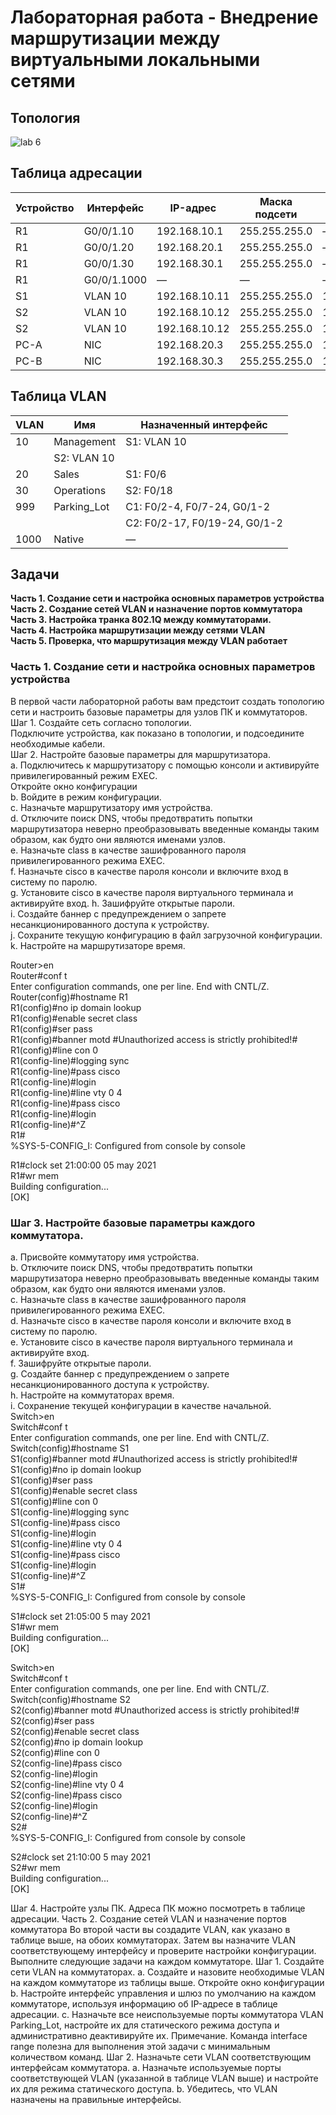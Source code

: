 # Лабораторная работа - Внедрение маршрутизации между виртуальными локальными сетями 
## Топология
![lab 6](https://user-images.githubusercontent.com/80044182/119564041-f9562c00-bdb0-11eb-97e1-ed8bbffc396d.png)

## Таблица адресации
| Устройство	| Интерфейс|	IP-адрес|	Маска подсети|	Шлюз по умолчанию|
|--|-----|-----|------|-----|
|R1	|G0/0/1.10	|192.168.10.1|	255.255.255.0	|—|
|R1	|G0/0/1.20	|192.168.20.1|	255.255.255.0	|—|
|R1|	G0/0/1.30|	192.168.30.1	|255.255.255.0|	—|
|R1	|G0/0/1.1000|	—|	—	|—|
|S1	|VLAN 10|	192.168.10.11|	255.255.255.0|	192.168.10.1|
|S2	|VLAN 10|	192.168.10.12|	255.255.255.0|	192.168.10.1|
|S2	|VLAN 10|	192.168.10.12|	255.255.255.0|	192.168.10.1|
|PC-A	|NIC	|192.168.20.3	|255.255.255.0	|192.168.20.1|
|PC-B|	NIC	|192.168.30.3|	255.255.255.0|	192.168.30.1|
## Таблица VLAN
|VLAN|	Имя|	Назначенный интерфейс|
|---|----|-------|
|10	|Management|	S1: VLAN 10 
  ||              S2: VLAN 10 |
|20	|Sales|	S1: F0/6|
|30	|Operations	|S2: F0/18|
|999|	Parking_Lot	| С1: F0/2-4, F0/7-24, G0/1-2
 ||             |   С2: F0/2-17, F0/19-24, G0/1-2|
| 1000| Native|	—|
## Задачи
**Часть 1. Создание сети и настройка основных параметров устройства  
Часть 2. Создание сетей VLAN и назначение портов коммутатора  
Часть 3. Настройка транка 802.1Q между коммутаторами.  
Часть 4. Настройка маршрутизации между сетями VLAN  
Часть 5. Проверка, что маршрутизация между VLAN работает**

### Часть 1. Создание сети и настройка основных параметров устройства  
В первой части лабораторной работы вам предстоит создать топологию сети и настроить базовые параметры для узлов ПК и коммутаторов.  
Шаг 1. Создайте сеть согласно топологии.  
Подключите устройства, как показано в топологии, и подсоедините необходимые кабели.  
Шаг 2. Настройте базовые параметры для маршрутизатора.  
a.	Подключитесь к маршрутизатору с помощью консоли и активируйте привилегированный режим EXEC.  
Откройте окно конфигурации  
b.	Войдите в режим конфигурации.  
c.	Назначьте маршрутизатору имя устройства.  
d.	Отключите поиск DNS, чтобы предотвратить попытки маршрутизатора неверно преобразовывать введенные команды таким образом, как будто они являются именами узлов.  
e.	Назначьте class в качестве зашифрованного пароля привилегированного режима EXEC.  
f.	Назначьте cisco в качестве пароля консоли и включите вход в систему по паролю.  
g.	Установите cisco в качестве пароля виртуального терминала и активируйте вход.
h.	Зашифруйте открытые пароли.  
i.	Создайте баннер с предупреждением о запрете несанкционированного доступа к устройству.  
j.	Сохраните текущую конфигурацию в файл загрузочной конфигурации.  
k.	Настройте на маршрутизаторе время.   

Router>en  
Router#conf t  
Enter configuration commands, one per line. End with CNTL/Z.  
Router(config)#hostname R1   
R1(config)#no ip domain lookup  
R1(config)#enable secret class  
R1(config)#ser pass  
R1(config)#banner motd #Unauthorized access is strictly prohibited!#  
R1(config)#line con 0  
R1(config-line)#logging sync  
R1(config-line)#pass cisco  
R1(config-line)#login  
R1(config-line)#line vty 0 4  
R1(config-line)#pass cisco  
R1(config-line)#login  
R1(config-line)#^Z  
R1#  
%SYS-5-CONFIG_I: Configured from console by console  

R1#clock set 21:00:00 05 may 2021  
R1#wr mem  
Building configuration...  
[OK]   
 ### Шаг 3. Настройте базовые параметры каждого коммутатора.
a.	Присвойте коммутатору имя устройства.  
b.	Отключите поиск DNS, чтобы предотвратить попытки маршрутизатора неверно преобразовывать введенные команды таким образом, как будто они являются именами узлов.  
c.	Назначьте class в качестве зашифрованного пароля привилегированного режима EXEC.  
d.	Назначьте cisco в качестве пароля консоли и включите вход в систему по паролю.  
e.	Установите cisco в качестве пароля виртуального терминала и активируйте вход.  
f.	Зашифруйте открытые пароли.  
g.	Создайте баннер с предупреждением о запрете несанкционированного доступа к устройству.  
h.	Настройте на коммутаторах время.  
i.	Сохранение текущей конфигурации в качестве начальной.  
Switch>en  
Switch#conf t  
Enter configuration commands, one per line. End with CNTL/Z.  
Switch(config)#hostname S1  
S1(config)#banner motd #Unauthorized access is strictly prohibited!#  
S1(config)#no ip domain lookup  
S1(config)#ser pass  
S1(config)#enable secret class   
S1(config)#line con 0  
S1(config-line)#logging sync  
S1(config-line)#pass cisco  
S1(config-line)#login  
S1(config-line)#line vty 0 4  
S1(config-line)#pass cisco  
S1(config-line)#login  
S1(config-line)#^Z  
S1#  
%SYS-5-CONFIG_I: Configured from console by console  

S1#clock set 21:05:00 5 may 2021  
S1#wr mem  
Building configuration...  
[OK]  

Switch>en  
Switch#conf t  
Enter configuration commands, one per line. End with CNTL/Z.  
Switch(config)#hostname S2  
S2(config)#banner motd #Unauthorized access is strictly prohibited!#  
S2(config)#ser pass  
S2(config)#enable secret class  
S2(config)#no ip domain lookup  
S2(config)#line con 0  
S2(config-line)#pass cisco  
S2(config-line)#login  
S2(config-line)#line vty 0 4  
S2(config-line)#pass cisco  
S2(config-line)#login  
S2(config-line)#^Z  
S2#  
%SYS-5-CONFIG_I: Configured from console by console  
 
S2#clock set 21:10:00 5 may 2021  
S2#wr mem  
Building configuration...  
[OK]  

Шаг 4. Настройте узлы ПК.
Адреса ПК можно посмотреть в таблице адресации.
Часть 2. Создание сетей VLAN и назначение портов коммутатора
Во второй части вы создадите VLAN, как указано в таблице выше, на обоих коммутаторах. Затем вы назначите VLAN соответствующему интерфейсу и проверите настройки конфигурации. Выполните следующие задачи на каждом коммутаторе.
Шаг 1. Создайте сети VLAN на коммутаторах.
a.	Создайте и назовите необходимые VLAN на каждом коммутаторе из таблицы выше.
Откройте окно конфигурации
b.	Настройте интерфейс управления и шлюз по умолчанию на каждом коммутаторе, используя информацию об IP-адресе в таблице адресации. 
c.	Назначьте все неиспользуемые порты коммутатора VLAN Parking_Lot, настройте их для статического режима доступа и административно деактивируйте их.
Примечание. Команда interface range полезна для выполнения этой задачи с минимальным количеством команд.
Шаг 2. Назначьте сети VLAN соответствующим интерфейсам коммутатора.
a.	Назначьте используемые порты соответствующей VLAN (указанной в таблице VLAN выше) и настройте их для режима статического доступа.
b.	Убедитесь, что VLAN назначены на правильные интерфейсы.


